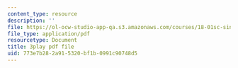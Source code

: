 ```yaml
---
content_type: resource
description: ''
file: https://ol-ocw-studio-app-qa.s3.amazonaws.com/courses/18-01sc-single-variable-calculus-fall-2010/773e7b282a915320bf1b0991c90748d5_zUEuKrxgHws.pdf
file_type: application/pdf
resourcetype: Document
title: 3play pdf file
uid: 773e7b28-2a91-5320-bf1b-0991c90748d5
---
```

